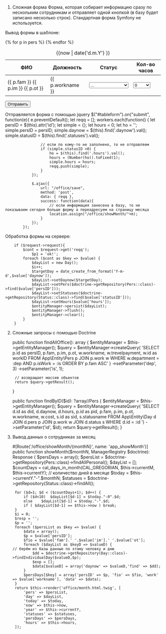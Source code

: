 1. Сложная форма
   Форма, которая собирает информацию сразу по нескольким сотрудникам и отправляет одной кнопкой (в базу будет записано несколько строк). Стандартная форма Symfony не используется.

Вывод формы в шаблоне:   
<form method="post" id="tableform" class="ajax_form" action="" enctype="multipart/form-data">
<table> 
<caption>{{now | date('d.m.Y') }}</caption>
	<thead>
	<tr class="thead2"><th>ФИО</th><th>Должность</th><th>Статус</th><th>Кол-во часов</th></tr>
	</thead>
	<tbody>
	{% for p in pers %}
		<tr class="perstr" id="{{ p.persID }}"><td> {{ p.fam }} {{ p.im }} {{ p.ot }}</td>
			<td>{{ p.workname }}</td>	
			<td><select name="statusID" class="statuses"><option value="-1" selected>...</option>
				{% for s in statuses %}<option value="{{ s.id }}">{{ s.statusname }}</option>{% endfor %}</select></td>
			<td><select name="hours" class="hours">
				{% for h in hours %}<option value="{{ h }}">{{ h }}</option>{% endfor %}<option value="0" selected>0</option>
			</select></td>
			<input type="hidden" name="daynow" class="daynow" value="{{ now | date('Y-m-d') }}"></input>
		</tr>
	{% endfor %}
	</tbody>
</table>
<button type="submit">Отправить</button>
</form>

Отправляется форма с помощью jquery
			$("#tableform").on("submit", function(e){
				e.preventDefault();
				let reqq = [];
				workers.each(function() {
					let persID = $(this).attr('id');
					let simple = {};
					let hours = 0;
					let ho = '';
					simple.persID = persID;
					simple.daynow = $(this).find('.daynow').val();
					simple.statusID = $(this).find('.statuses').val();
					
					// если по кому-то не заполнено, то не отправляем
					if (simple.statusID >0) { 
						ho = $(this).find('.hours').val();
						hours = (Number(ho)).toFixed(1);
						simple.hours = hours;
						reqq.push(simple);
					}
				});
				
				$.ajax({
					url: "/office/save",
					method: 'post',
					data: { reqq },
					success: function(data){
						// если информация занесена в базу, то не показываем сегодня больше форму а переадресуем на страницу месяца
						location.assign("/office/showMonth/"+m);
					}
				});
			});

 Обработка формы на сервере:
 
		if ($request->request){
			$cont = $request->get('reqq');
				$p1 = 'ok!';
			foreach ($cont as $key => $value) {
				$dayList = new Day();
				$i++;
				$targetDay = date_create_from_format('Y-m-d',$value['daynow']); 
				$dayList->setDaynow($targetDay);
				$dayList->setPers($doctrine->getRepository(Pers::class)->find($value['persID']));
				$dayList->setStatuses($doctrine->getRepository(Status::class)->find($value['statusID']));
				$dayList->setHours($value['hours']);
				$entityManager->persist($dayList);
				$entityManager->flush();
				$entityManager->clear();
			}
		}
  
2. Сложные запросы с помощью Doctrine

	public function findAllOffice(): array
    {
        $entityManager = $this->getEntityManager();
        $query = $entityManager->createQuery(
            'SELECT p.id as persID, p.fam, p.im, p.ot, w.workname, w.trevelpayment, w.id as workID
            FROM App\Entity\Pers p
			      JOIN p.work w 
			      WHERE w.department = :dep
			      AND p.isWork = :is
            ORDER BY p.fam ASC'
        ) 
		    ->setParameter('dep', 3)
		    ->setParameter('is', 1); 
		
        // возвращает массив объектов 
        return $query->getResult();
    }
 
    public function findByID($id): ?array//Pers
    {
        $entityManager = $this->getEntityManager();
        $query = $entityManager->createQuery(
            'SELECT d.id as did, d.daynow, d.hours, p.id as pid, p.fam, p.im, p.ot, w.workname, w.cost, s.id as sid, s.statusname
            FROM App\Entity\Day d
			      JOIN d.pers p
			      JOIN p.work w
			      JOIN d.status s
			      WHERE d.id = :id ')
        ->setParameter('id', $id);
		    return $query->getResult();
    }
	
3. Вывод данных о сотрудниках за месяц
    
	 #[Route('/office/showMonth/{monthN}', name: 'app_showMonth')]	
	public function showMonth($monthN, ManagerRegistry $doctrine): Response	
    {
		$persDays = array();
    $persList = $doctrine->getRepository(Pers::class)->findAllPersonal();
		$dayList = [];	
		$countDays = cal_days_in_month(CAL_GREGORIAN, $this->currentM, $this->currentY); // количество дней в месяце
		$today = $this->currentY."-".$monthN;
		$statuses = $doctrine->getRepository(Status::class)->findAll();
		
		for ($d=1; $d < ($countDays+1); $d++) {
			if ($d<10)	$dayList[$d-1] = $today."-0".$d;
			else	$dayList[$d-1] = $today."-".$d;
			if ( $dayList[$d-1] == $this->now ) break;
		}
		$i = 0;
		$resp = '';
		$p = '';
		foreach ($persList as $key => $value) {
			$data = array();
			$p = $value['persID'];
			$fio = $value['fam'].' '.$value['im'].' '.$value['ot'];		 
			foreach ($dayList as $keyD => $valueD) {
       // берём из базы данные по этому человку и дню
				$dd = $doctrine->getRepository(Day::class)->findIndividualDay($valueD,$p);
				$exp = [];
				$data[$valueD] = array('daynow' => $valueD,'find' => $dd);
			}
			$persDays[$key] = array('persID' => $p, 'fio' => $fio, 'work' => $value['workname'], 'data' => $data);
		}
        return $this->render('office/month.html.twig', [
			'pers' => $persList, 
			'day' => $dayList, 
			'today' => $today,
			'now' => $this->now,
			'year' => $this->currentY,
			'statuses' => $statuses, 
			'persDays' => $persDays,
			'hours' => $this->hours,
        ]);
